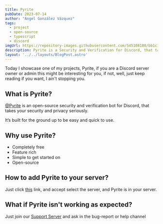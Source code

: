 ```yaml
---
title: Pyrite
pubDate: 2023-07-14
author: "Ángel González Vázquez"
tags:
  - project
  - open-source
  - typescript
  - discord
imgUrl: https://repository-images.githubusercontent.com/545108180/bb1c16b6-3825-4c0c-bd1d-64462a55947e
description: Pyrite is a Security and Verification for Discord, that takes your security and privacy seriously.
layout: '../../layouts/BlogPost.astro'
---
```


Today I showcase one of my projects, Pyrite, if you are a Discord server owner or admin this might be interesting for you, if not, well, just keep reading if you want, I ain't stopping you.

## What is Pyrite?

[@Pyrite](https://github.com/pyritebot/pyrite) is an open-source security and verification bot for Discord, that takes your security and privacy seriously.

It’s built for the ground up to be easy and quick to use.

## Why use Pyrite?

- Completely free
- Feature rich
- Simple to get started on
- Open-source

## How to add Pyrite to your server?

Just click [this](https://discord.com/api/oauth2/authorize?client_id=1008400801628164096&permissions=8&redirect_uri=https%3A%2F%2Fpyritebot.netlify.app%2F&response_type=code&scope=bot%20applications.commands%20identify%20guilds) link, and accept select the server, and Pyrite is in your server.


## What if Pyrite isn't working as expected?

Just join our [Support Server](https://discord.gg/dMQAggh23J) and ask in the bug-report or help channel
